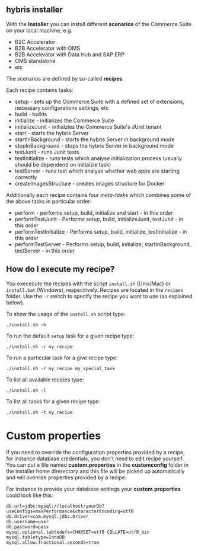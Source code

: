 ## hybris installer

With the **Installer** you can install different **scenarios** of the Commerce Suite on your local machine, e.g.

* B2C Accelerator
* B2B Accelerator with OMS
* B2B Accelerator with Data Hub and SAP ERP
* OMS standalone
* etc

The scenarios are defined by so-called **recipes**.
 
Each recipe contains tasks:

* setup - sets up the Commerce Suite with a defined set of extensions, necessary configurations settings, etc
* build - builds
* initialize - initializes the Commerce Suite
* initializeJunit - initialzies the Commerce Suite's JUnit tenant
* start - starts the hybris Server
* startInBackground - starts the hybris Server in background mode
* stopInBackground - stops the hybris Server in background mode
* testJunit - runs Junit tests
* testInitialize - runs tests which analyse initialization process (usually should be dependend on initialzie task)
* testServer - runs test which analyse whether web apps are starting correctly
* createImagesStructure - creates images structure for Docker

Additionally each recipe contains four _meta-tasks_ which combines some of the above tasks in particular order:

* perform - performs setup, build, initialize and start - in this order
* performTestJunit - Performs setup, build, initializeJunit, testJunit - in this order
* performTestInitialize - Performs setup, build, initialize, testInitialize - in this order
* performTestServer - Performs setup, build, initialize, startInBackground, testServer - in this order
 
## How do I execute my recipe?

You exececute the recipes with the script `install.sh` (Unix/Mac) or `install.bat` (Windows), respecitively. Recipes are located in the `recipes` folder. Use the `-r` switch to specify the recipe you want to use (as explained below).

To show the usage of the `install.sh` script type:

    ./install.sh -h

To run the default `setup` task for a given recipe type:

    ./install.sh -r my_recipe

To run a particular task for a give recipe type:

    ./install.sh -r my_recipe my_special_task

To list all available recipes type:

    ./install.sh -l

To list all tasks for a given recipe type:

    ./install.sh -t my_recipe


# Custom properties

If you need to override the configuration properties provided by a recipe, for instance database credentials, you don't need to edit recipe yourself. You can put a file named **custom.properties** in the **customconfig** folder in the installer home direrectory and this file will be picked up automatically and will override properties provided by a recipe.

For instance to provide your database settings your **custom.properties** could look like this:

    db.url=jdbc:mysql://localhost/yourDb?useConfigs=maxPerformance&characterEncoding=utf8
    db.driver=com.mysql.jdbc.Driver
    db.username=user
    db.password=pass
    mysql.optional.tabledefs=CHARSET=utf8 COLLATE=utf8_bin
    mysql.tabletype=InnoDB
    mysql.allow.fractional.seconds=true

